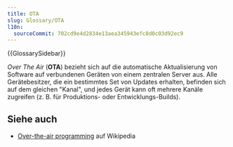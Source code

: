 ```yaml
---
title: OTA
slug: Glossary/OTA
l10n:
  sourceCommit: 702cd9e4d2834e13aea345943efc8d0c03d92ec9
---
```


{{GlossarySidebar}}

_Over The Air_ (**OTA**) bezieht sich auf die automatische Aktualisierung von Software auf verbundenen Geräten von einem zentralen Server aus. Alle Gerätebesitzer, die ein bestimmtes Set von Updates erhalten, befinden sich auf dem gleichen "Kanal", und jedes Gerät kann oft mehrere Kanäle zugreifen (z. B. für Produktions- oder Entwicklungs-Builds).

## Siehe auch

- [Over-the-air programming](https://en.wikipedia.org/wiki/Over-the-air_programming) auf Wikipedia
